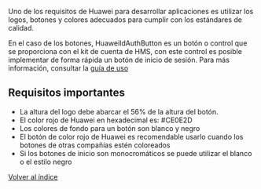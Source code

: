 
Uno de los requisitos de Huawei para desarrollar aplicaciones es utilizar los logos, botones y colores adecuados para cumplir con los estándares de calidad.

En el caso de los botones, HuaweiIdAuthButton es un botón o control que se proporciona con el kit de cuenta de HMS, con este control es posible implementar de forma rápida un botón de inicio de sesión. Para más información, consultar la [guía de uso](https://developer.huawei.com)

## Requisitos importantes

- La altura del logo debe abarcar el 56% de la altura del botón.
- El color rojo de Huawei en hexadecimal es: #CE0E2D 
- Los colores de fondo para un botón son blanco y negro
- El botón de color rojo de Huawei es recomendable usarlo cuando los botones de otras compañías estén coloreados
- Si los botones de inicio son monocromáticos se puede utilizar el blanco o el estilo negro


[Volver al índice](../Acerca%20De%20HMS.md)
